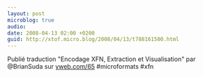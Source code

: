 ```yaml
---
layout: post
microblog: true
audio: 
date: 2008-04-13 02:00 +0200
guid: http://xtof.micro.blog/2008/04/13/t788161500.html
---
```

Publié traduction "Encodage XFN, Extraction et Visualisation" par @BrianSuda sur [yweb.com/65](http://yweb.com/65) #microformats #xfn
